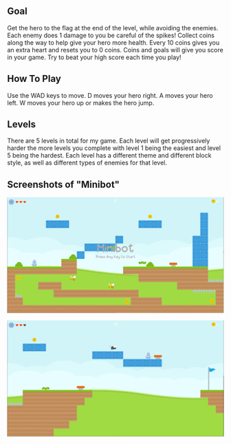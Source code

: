 ## Goal
Get the hero to the flag at the end of the level, while avoiding the enemies. Each enemy does 1 damage to you be careful of the spikes! Collect coins along the way to help give your hero more health. Every 10 coins gives you an extra heart and resets you to 0 coins. Coins and goals will give you score in your game. Try to beat your high score each time you play!

## How To Play
Use the WAD keys to move. D moves your hero right. A moves your hero left. W moves your hero up or makes the hero jump.

## Levels
There are 5 levels in total for my game. Each level will get progressively harder the more levels you complete with level 1 being the easiest and level 5 being the hardest. Each level has a different theme and different block style, as well as different types of enemies for that level.

## Screenshots of "Minibot"

![Start Screen](https://raw.githubusercontent.com/carson24x7/Platform-Game-Minibot/main/Screenshots/Startscreen.PNG)

![Level = 1](https://raw.githubusercontent.com/carson24x7/Platform-Game-Minibot/main/Screenshots/Level%20-%201.PNG)

